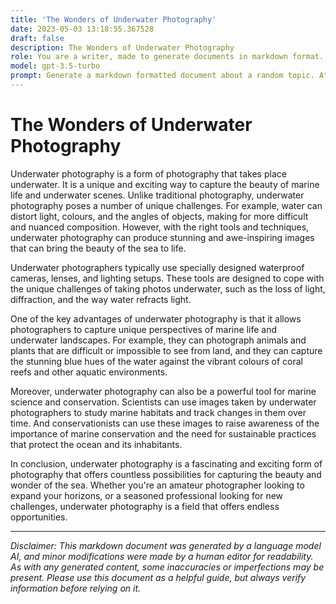 ```yaml
---
title: 'The Wonders of Underwater Photography'
date: 2023-05-03 13:18:55.367528
draft: false
description: The Wonders of Underwater Photography
role: You are a writer, made to generate documents in markdown format. It is very important that all of the documents you generate are in valid markdown format.
model: gpt-3.5-turbo
prompt: Generate a markdown formatted document about a random topic. At the bottom, include a disclaimer explaining that the document was generated by you. The first line of the document should be the title. Make sure that the entire document is in proper markdown format, using a mix of various tags to make the document visually appealing.
---
```


# The Wonders of Underwater Photography

Underwater photography is a form of photography that takes place underwater. It is a unique and exciting way to capture the beauty of marine life and underwater scenes. Unlike traditional photography, underwater photography poses a number of unique challenges. For example, water can distort light, colours, and the angles of objects, making for more difficult and nuanced composition. However, with the right tools and techniques, underwater photography can produce stunning and awe-inspiring images that can bring the beauty of the sea to life.

Underwater photographers typically use specially designed waterproof cameras, lenses, and lighting setups. These tools are designed to cope with the unique challenges of taking photos underwater, such as the loss of light, diffraction, and the way water refracts light.

One of the key advantages of underwater photography is that it allows photographers to capture unique perspectives of marine life and underwater landscapes. For example, they can photograph animals and plants that are difficult or impossible to see from land, and they can capture the stunning blue hues of the water against the vibrant colours of coral reefs and other aquatic environments.

Moreover, underwater photography can also be a powerful tool for marine science and conservation. Scientists can use images taken by underwater photographers to study marine habitats and track changes in them over time. And conservationists can use these images to raise awareness of the importance of marine conservation and the need for sustainable practices that protect the ocean and its inhabitants.

In conclusion, underwater photography is a fascinating and exciting form of photography that offers countless possibilities for capturing the beauty and wonder of the sea. Whether you're an amateur photographer looking to expand your horizons, or a seasoned professional looking for new challenges, underwater photography is a field that offers endless opportunities.

---

*Disclaimer: This markdown document was generated by a language model AI, and minor modifications were made by a human editor for readability. As with any generated content, some inaccuracies or imperfections may be present. Please use this document as a helpful guide, but always verify information before relying on it.*